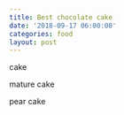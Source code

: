 ```yaml
---
title: Best chocolate cake
date: '2018-09-17 06:00:00'
categories: food
layout: post
---
```


cake

mature cake

pear cake
